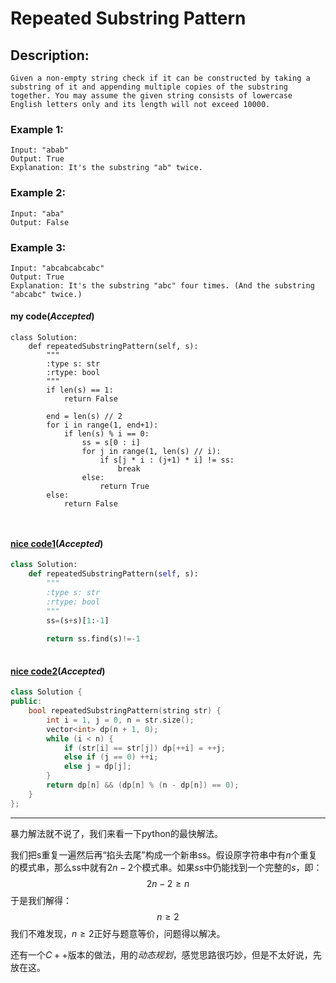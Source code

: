 # Repeated Substring Pattern 
## Description:
```
Given a non-empty string check if it can be constructed by taking a substring of it and appending multiple copies of the substring together. You may assume the given string consists of lowercase English letters only and its length will not exceed 10000.
```
 

### Example 1:
```
Input: "abab"
Output: True
Explanation: It's the substring "ab" twice.
```
### Example 2:
```
Input: "aba"
Output: False
```
### Example 3:
```
Input: "abcabcabcabc"
Output: True
Explanation: It's the substring "abc" four times. (And the substring "abcabc" twice.)
```
#### my code(*Accepted*)
```
class Solution:
    def repeatedSubstringPattern(self, s):
        """
        :type s: str
        :rtype: bool
        """
        if len(s) == 1:
            return False
        
        end = len(s) // 2 
        for i in range(1, end+1):
            if len(s) % i == 0:
                ss = s[0 : i]
                for j in range(1, len(s) // i):
                    if s[j * i : (j+1) * i] != ss:
                        break
                else:
                    return True
        else:
            return False
                        
                
```

#### [nice code1](https://leetcode.com/submissions/detail/168218529/)(*Accepted*)
```python
class Solution:
    def repeatedSubstringPattern(self, s):
        """
        :type s: str
        :rtype: bool
        """
        ss=(s+s)[1:-1]
        
        return ss.find(s)!=-1
        
```

#### [nice code2](https://www.cnblogs.com/grandyang/p/6087347.html)(*Accepted*)
```cpp
class Solution {
public:
    bool repeatedSubstringPattern(string str) {
        int i = 1, j = 0, n = str.size();
        vector<int> dp(n + 1, 0);
        while (i < n) {
            if (str[i] == str[j]) dp[++i] = ++j;
            else if (j == 0) ++i;
            else j = dp[j];
        }
        return dp[n] && (dp[n] % (n - dp[n]) == 0);
    }
};
```
***************************************
暴力解法就不说了，我们来看一下python的最快解法。

我们把s重复一遍然后再“掐头去尾”构成一个新串ss。假设原字符串中有$n$个重复的模式串，那么ss中就有$2n - 2$个模式串。如果$ss$中仍能找到一个完整的$s$，即：
$$
2n - 2 ≥ n  \tag{1}
$$
于是我们解得：
$$
n ≥ 2  \tag{2}
$$
我们不难发现，$n ≥ 2$正好与题意等价，问题得以解决。

还有一个$C++$版本的做法，用的*动态规划*，感觉思路很巧妙，但是不太好说，先放在这。